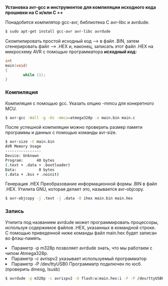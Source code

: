 **Установка avr-gcc и инструментов для компиляции исходного кода прошивки на C и/или C ++**

Понадобится компилятор gcc-avr, библиотека C avr-libc и avrdude. 

```bash
$ sudo apt-get install gcc-avr avr-libc avrdude
```

Скомпилировать простой исходный код  --> в файл .BIN, затем сгенерировать файл --> .HEX и, наконец, записать этот файл .HEX на микросхему AVR с помощью программатора
***исходный код:***
```c
int
main(void)
{
        while (1);
}
```


### Компиляция
Компиляция с помощью gcc. Указать  опцию -mmcu для конкретного MCU.

```bash
$ avr-gcc -Wall -g -Os -mmcu=atmega328p -o main.bin main.c
```

После успешной компиляции можно проверить размер памяти программы и данных с помощью команды avr-size.
```bash
$ avr-size -C main.bin
AVR Memory Usage
----------------
Device: Unknown
Program:      40 bytes
(.text + .data + .bootloader)
Data:          0 bytes
(.data + .bss + .noinit)
```

Генерация .HEX
Преобразование информационной формы .BIN в файл .HEX. Утилита GNU, которая делает это, называется avr-objcopy.
```bash
$ avr-objcopy -j .text -j .data -O ihex main.bin main.hex
```


### Запись
Утилита под названием avrdude может программировать процессоры, используя содержимое файлов .HEX, указанных в командной строке.<br>
С помощью приведенной ниже команды файл main.hex будет записан во флэш-память.
<li>Параметр -p m328p позволяет avrdude знать, что мы работаем c чипoм Atmega328p. 
<li>Параметр -c avrispv2 указывает используемый программатор
<li>Параметр -P /dev/ttyUSB0 Программатр подключен по юсб. (проверить dmesg, lsusb)

```bash
$ avrdude -p m328p -c avrispv2 -U flash:w:main.hex:i -F -P /dev/ttyUSB0
```
